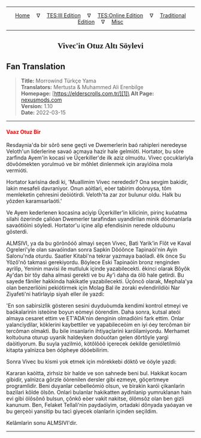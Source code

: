 
---

<!-- Jekyll Page Links -->

<center>
<a href="../../../../../index.html">Home</a>
&emsp;&nabla;&emsp;
<a href="../../../../index-tes3.html">TES:III Edition</a>
&emsp;&nabla;&emsp;
<a href="../../../../index-teso.html">TES:Online Edition</a>
&emsp;&nabla;&emsp;
<a href="../../../../index-traditional.html">Traditional Edition</a>
&emsp;&nabla;&emsp;
<a href="../../../../index-misc.html">Misc</a>
</center>

<!-- Markdown Body Below: -->

---

<center>
<h2><span style="font-family:Georgia">Vivec'in Otuz Altı Söylevi</span></h2>
</center>

## Fan Translation

> __Title:__ Morrowind Türkçe Yama\
> __Translators:__ Mertusta & Muhammed Ali Erenbilge\
> __Homepage:__ [https://elderscrolls.com.tr/][1]\
> __Alt Page:__ [nexusmods.com][2]\
> __Version:__ 1.10\
> __Date:__ 2022-03-15

[1]: https://elderscrolls.com.tr/
[2]: https://www.nexusmods.com/morrowind/mods/49502

---

#### <span style="color:red">Vaaz Otuz Bir</span>

Resdaynia'da bir sôrô sene geçti ve Dwemerlerin baó rahipleri neredeyse Veloth'un liderlerine savaó açmaya hazìr hale gelmióti. Hortator, bu sôre zarfìnda Ayem'in kocasì ve Üçerkiller'de ilk aziz olmuótu. Vivec çocuklarìyla dövôómekten yorulmuó ve bir môhlet dinlenmek için arayìóìna mola vermióti.

Hortator karìsìna dedi ki, 'Muallimim Vivec nerededir? Ona sevgim bakidir, lakin mesafeli davranìyor. Onun aòìtlarì, eòer tabirim doòruysa, tôm memleketin çehresini deòiótirdi. Veloth'ta zar zor bulunur oldu. Halk bu yôzden karamsarlaótì.'

Ve Ayem kederlenen kocasìna acìyìp Üçerkiller'in kìlìcìnìn, pirinç kuóatma silahì ôzerinde çalìóan Dwemerler tarafìndan uyandìrìlan minik dôómanlarla savaótìòìnì söyledi. Hortator'u içine alìp efendisinin nerede olduòunu gösterdi.

ALMSIVI, ya da bu görônôóô almayì seçen Vivec, Batì Yarìk'ìn Flôt ve Kaval Ogreleri'yle olan savaóìndan sonra Sapkìn Dôóônce Tapìnaòì'nìn Ayin Salonu'nda oturdu. Saatler Kitabì'na tekrar yazmaya baóladì. êlk önce Su Yôzô'nô takmasì gerekiyordu. Böylece Eski Tapìnaòìn bronz renginden ayrìlìp, Yeninin mavisi ile mutluluk içinde yazabilecekti. êkinci olarak Bôyôk Ay'dan bir tôy daha almasì gerekti ve bu Ay'ì daha da ölô hale getirdi. Bu sayede fâniler hakkìnda hakikatle yazabilecekti. Üçôncô olarak, Mephala'ya olan benzerliòini pekiótirmek için Molag Bal ile zoraki evlendirildiòi Nar Ziyafeti'ni hatìrlayìp siyah eller ile yazdì:

'En son sabìrsìzlìk gösteren sesini duyduòumda kendimi kontrol etmeyi ve baókalarìnìn isteòine boyun eòmeyi öòrendim. Daha sonra, kutsal ateói almaya cesaret ettim ve ET'ADA'nìn denginin olmadìòìnì fark ettim. Onlar yalancìydìlar, köklerini kaybettiler ve yapabileceòim en iyi óey tercôman bir tercôman olmaktì. Bu bile insanlarìn ihtiyaçlarìnì karóìlamìyordu. Merhamet koltuòuna oturup uyanìk haldeyken doòuótan gelen dôrtôyle yargì daòìtìyorum. Bu suyla yazìlmìó, kötôlôòô içerecek óekilde genióletilmió kitapta yalnìzca ben óôpheye dôóebilirim.

Sonra Vivec bu kìsmì yok etmek için môrekkebi döktô ve óöyle yazdì:

Kararan kaòìtta, zìrhsìz bir halde ve son sahnede beni bul. Hakikat kocam gibidir, yalnìzca gôrzle öòrenilen dersler gibi ezmeye, göçertmeye programlìdìr. Beni duyanlar cebelleómió olsun, ve bìrakìn karóì çìkanlarìn bazìlarì kôlde ölsôn. Onlarì bulanlar hakikatten aydìnlanìp yumruklanan hain evi gibi ölôsônô bulsun, çônkô eòer vakit nakitse, ölômsôz olan ben gizli kanunum. Ben, Felaket Tellalì'nìn paydaóìyìm, ortadaki dônyada yaóayan ve bu gerçeòi yansìtìp bu tacì giyecek olanlarìn içinden seçildim.

Kelâmlarìn sonu ALMSIVI'dir.

---
